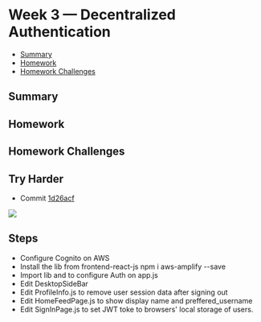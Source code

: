 # Week 3 — Decentralized Authentication
- [Summary](#summary)
- [Homework](#homework)
- [Homework Challenges](#homework-challenges)

## Summary
## Homework
## Homework Challenges
## Try Harder


- Commit [1d26acf](https://github.com/lhviet204/aws-bootcamp-cruddur-2023/commit/1d26acf5fef57905e8c1aa231279abbe89ad3284)

![](./assets/week2/)


## Steps
- Configure Cognito on AWS
- Install the lib from frontend-react-js
    npm i aws-amplify --save
- Import lib and to configure Auth on app.js
- Edit DesktopSideBar
- Edit ProfileInfo.js to remove user session data after signing out
- Edit HomeFeedPage.js to show display name and preffered_username
- Edit SignInPage.js to set JWT toke to browsers' local storage of users.
